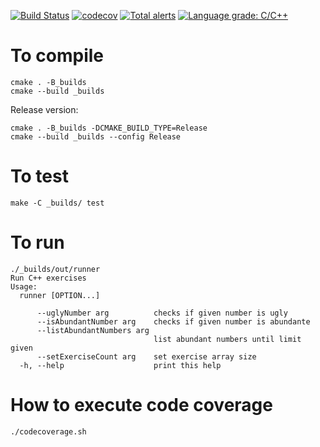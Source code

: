 [![Build Status](https://github.com/stringbasic/cpp-exercises/workflows/CI/badge.svg)](https://github.com/stringbasic/cpp-exercises/actions)
[![codecov](https://codecov.io/gh/stringbasic/cpp-exercises/branch/master/graph/badge.svg)](https://codecov.io/gh/stringbasic/cpp-exercises)
[![Total alerts](https://img.shields.io/lgtm/alerts/g/stringbasic/cpp-exercises.svg?logo=lgtm&logoWidth=18)](https://lgtm.com/projects/g/stringbasic/cpp-exercises/alerts/)
[![Language grade: C/C++](https://img.shields.io/lgtm/grade/cpp/g/stringbasic/cpp-exercises.svg?logo=lgtm&logoWidth=18)](https://lgtm.com/projects/g/stringbasic/cpp-exercises/context:cpp)

# To compile

```
cmake . -B_builds
cmake --build _builds
```

Release version:
```
cmake . -B_builds -DCMAKE_BUILD_TYPE=Release
cmake --build _builds --config Release
```

# To test
```
make -C _builds/ test
```

# To run
```
./_builds/out/runner
Run C++ exercises
Usage:
  runner [OPTION...]

      --uglyNumber arg          checks if given number is ugly
      --isAbundantNumber arg    checks if given number is abundante
      --listAbundantNumbers arg
                                list abundant numbers until limit given
      --setExerciseCount arg    set exercise array size
  -h, --help                    print this help

```

# How to execute code coverage
```
./codecoverage.sh
```

